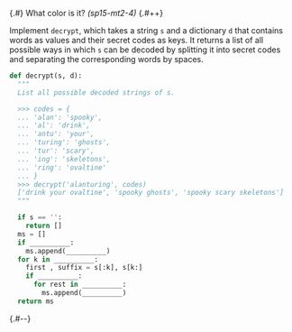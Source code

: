 
{.#} What color is it? *(sp15-mt2-4)*
{.#++}

Implement `decrypt`, which takes a string `s` and a dictionary `d` that contains words as values and their secret codes as keys. It returns a list of all possible ways in which `s` can be decoded by splitting it into secret codes and separating the corresponding words by spaces.

```py
def decrypt(s, d):
  """
  List all possible decoded strings of s.

  >>> codes = {
  ... 'alan': 'spooky',
  ... 'al': 'drink',
  ... 'antu': 'your',
  ... 'turing': 'ghosts',
  ... 'tur': 'scary',
  ... 'ing': 'skeletons',
  ... 'ring': 'ovaltine'
  ... }
  >>> decrypt('alanturing', codes)
  ['drink your ovaltine', 'spooky ghosts', 'spooky scary skeletons']
  """

  if s == '':
    return []
  ms = []
  if __________:
    ms.append(__________)
  for k in __________:
    first , suffix = s[:k], s[k:]
    if __________:
      for rest in __________:
        ms.append(__________)
  return ms
```

{.#--}
